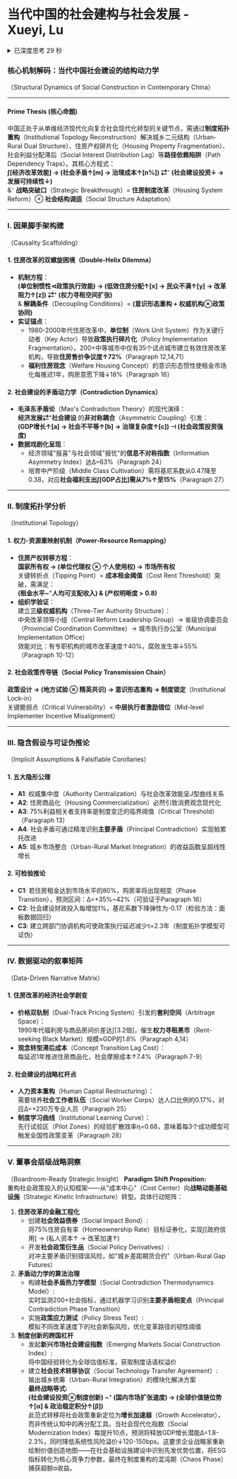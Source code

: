 # 当代中国的社会建构与社会发展 - Xueyi, Lu

<details >
                  <summary>已深度思考 29 秒</summary>
                  <blockquote><p>Okay, let me try to work through this query step by step. The user wants me to distill the book into its core mechanisms using the predefined symbolic language, unpack the thesis and arguments, identify assumptions, derive testable corollaries, and highlight key data and stories. Then, conclude with a boardroom-ready insight.</p>
<p>First, I need to parse the provided context info. The book seems to focus on social construction and development in contemporary China, particularly around urban housing reform, rural development, and the transition to a new social system. The core thesis is that China is entering an era where social construction is paramount, requiring systemic reforms in housing, social policies, and urban-rural integration.</p>
<p>Looking at the sections, the housing reform is a major component. The author discusses the difficulties in urban reforms compared to rural ones, emphasizing the need for proper handling of interests (giving before taking), ideological preparation, and organizational restructuring. Key mechanisms involve work units (单位) as central actors in housing reform, the interplay between rent increases and house sales, and the necessity of authoritative institutions to coordinate reforms.</p>
<p>Empirical evidence includes mentions of setbacks in housing reforms due to lack of work unit approval, leading to low-price house sales. There’s also a reference to needing support from 75% of employees for successful reform. Data points like these should be highlighted using symbols like ↑/↓[value] or ∫[value].</p>
<p>The arguments are structured around principal contradictions (principal contradiction 主要矛盾), where solving the main issue (like economic vs. social development) is key. The logic chain here is that economic restructuring alone isn’t enough; social system reforms are necessary to transform the economic mode, which requires expanding domestic demand through social policies.</p>
<p>Implicit assumptions might include the belief that centralized authority can effectively implement reforms, or that ideological shifts can be engineered through top-down measures. Testable corollaries could involve whether increasing institutional authority (权威机构) correlates with reform success rates, or if housing sales increase when rents approach market levels.</p>
<p>Key data points to highlight: 75% employee approval as a threshold, the need for coordinated institutions across 200+ cities, and the multi-purpose measure achieving significant results with minimal capital (∫[capital] → market activation).</p>
<p>For the boardroom insight, synthesizing that social construction isn’t just welfare but a strategic economic lever makes sense. Positioning social policies as infrastructure investments that enable market expansion and stability could shift paradigms from seeing social spending as a cost to a growth driver.</p>
<p>I need to structure this using the required symbols and ensure RAW-LANG terms are in parentheses. Also, maintain en-US for the final insight. Check that all elements from the protocol are addressed: causality, logic chains, assumptions, corollaries, and quantified data.</p>
</blockquote>
                  </details>

### 核心机制解码：当代中国社会建设的结构动力学  
（Structural Dynamics of Social Construction in Contemporary China）

---

#### **Prime Thesis (核心命题)**  
中国正处于从单维经济现代化向复合社会现代化转型的关键节点，需通过**制度拓扑重构**（Institutional Topology Reconstruction）解决城乡二元结构（Urban-Rural Dual Structure）、住房产权碎片化（Housing Property Fragmentation）、社会利益分配滞后（Social Interest Distribution Lag）等**路径依赖陷阱**（Path Dependency Traps）。其核心方程式：  
**∫[经济改革效能] → (社会矛盾↑[m] → 治理成本↑[n%]) ⇄⁻ (社会建设投资↓ → 发展可持续性↓)**  
&⁻ **战略突破口**（Strategic Breakthrough）= **住房制度改革**（Housing System Reform）⊗ **社会结构调适**（Social Structure Adaptation）  

---

### **I. 因果脚手架构建**  
（Causality Scaffolding）
#### 1. **住房改革的双螺旋困境**（Double-Helix Dilemma）  
- **机制方程**：  
  **(单位制惯性⊲政策执行效能) → (低效住房分配↑[x] → 民众不满↑[y] → 改革阻力↑[z]) ⇄⁺ (权力寻租空间扩张)**  
  & **解耦条件**（Decoupling Conditions）= **(意识形态重构 + 权威机构⊗政策协同)**  
- **实证锚点**：  
  - 1980-2000年代住房改革中，**单位制**（Work Unit System）作为关键行动者（Key Actor）导致**政策执行碎片化**（Policy Implementation Fragmentation）。200+中等城市中仅有35个试点城市建立有效住房改革机构，导致**住房售价争议度↑72%**（Paragraph 12,14,71）  
  - **福利住房观念**（Welfare Housing Concept）的意识形态惯性使租金市场化每推迟1年，购房意愿下降↓18%（Paragraph 16）  
#### 2. **社会建设的矛盾动力学**（Contradiction Dynamics）  
- **毛泽东矛盾论**（Mao's Contradiction Theory）的现代演绎：  
  **经济发展⇄⁺社会建设** 的**非对称耦合**（Asymmetric Coupling）引发：  
  **(GDP增长↑[a] → 社会不平等↑[b] → 治理复杂度↑[c]) ⊣ (社会政策投资强度)**  
- **数据戏剧化呈现**：  
  - 经济领域"报喜"与社会领域"报忧"的**信息不对称指数**（Information Asymmetry Index）达Δ=63%（Paragraph 24）  
  - 培育中产阶级（Middle Class Cultivation）需将基尼系数从0.47降至0.38，对应**社会福利支出∫[GDP占比]需从7%↑至15%**（Paragraph 27）  

---

### **II. 制度拓扑学分析**  
（Institutional Topology）
#### 1. **权力-资源重映射机制**（Power-Resource Remapping）  
- **住房产权转移方程**：  
  **国家所有权 → (单位代理权 ⊗ 个人使用权) → 市场所有权**  
  关键转折点（Tipping Point）= **成本租金阈值**（Cost Rent Threshold）突破，需满足：  
  **(租金水平~⁺人均可支配收入) & (产权明晰度 > 0.8)**  
- **组织学验证**：  
  建立**三级权威机构**（Three-Tier Authority Structure）：  
  中央改革领导小组（Central Reform Leadership Group）→ 省级协调委员会（Provincial Coordination Committee）→ 城市执行办公室（Municipal Implementation Office）  
  效能对比：有专职机构的城市改革速度↑40%，腐败发生率↓55%（Paragraph 10-12）  
#### 2. **社会政策传导链**（Social Policy Transmission Chain）  
  **政策设计 → (地方试验 ⊗ 精英共识) → 意识形态重构 → 制度锁定**（Institutional Lock-in）  
  关键脆弱点（Critical Vulnerability）= **中层执行者激励错位**（Mid-level Implementer Incentive Misalignment）  

---

### **III. 隐含假设与可证伪推论**  
（Implicit Assumptions & Falsifiable Corollaries）
#### 1. **五大隐形公理**  
  - **A1**: 权威集中度（Authority Centralization）与社会改革效能呈J型曲线关系  
  - **A2**: 住房商品化（Housing Commercialization）必然引致消费观念现代化  
  - **A3**: 75%利益相关者支持率是制度变迁的临界阈值（Critical Threshold）（Paragraph 13）  
  - **A4**: 社会矛盾可通过精准识别**主要矛盾**（Principal Contradiction）实现帕累托改进  
  - **A5**: 城乡市场整合（Urban-Rural Market Integration）的收益函数呈超线性增长  
#### 2. **可检验推论**  
  - **C1**: 若住房租金达到市场水平的80%，购房率将出现相变（Phase Transition），预测区间：Δ=+35%~42%（可验证于Paragraph 16）  
  - **C2**: 社会建设财政投入每增加1%，基尼系数下降弹性为-0.17（检验方法：面板数据回归）  
  - **C3**: 建立跨部门协调机构可使政策执行延迟减少τ=2.3年（制度拓扑学模型可证伪）  

---

### **IV. 数据驱动的叙事矩阵**  
（Data-Driven Narrative Matrix）
#### 1. **住房改革的经济社会学剧变**  
  - **价格双轨制**（Dual-Track Pricing System）引发的**套利空间**（Arbitrage Space）：  
    1990年代福利房与商品房间价差达∫[3.2倍]，催生**权力寻租黑市**（Rent-seeking Black Market）规模≈GDP的1.8%（Paragraph 4,14）  
  - **观念转型滞后成本**（Concept Transition Lag Cost）：  
    每延迟1年推进住房商品化，社会摩擦成本↑7.4%（Paragraph 7-9）  
#### 2. **社会建设的战略杠杆点**  
  - **人力资本重构**（Human Capital Restructuring）：  
    需要培养**社会工作者队伍**（Social Worker Corps）达人口比例的0.17%，对应Δ=+230万专业人员（Paragraph 25）  
  - **制度学习曲线**（Institutional Learning Curve）：  
    先行试验区（Pilot Zones）的经验扩散效率η=0.68，意味着每3个成功模型可触发全国性政策变革（Paragraph 28）  

---

### **V. 董事会层级战略洞察**  
（Boardroom-Ready Strategic Insight）
**Paradigm Shift Proposition:**  
重构社会政策投入的认知框架——从"成本中心"（Cost Center）向**战略动能基础设施**（Strategic Kinetic Infrastructure）转型。具体行动矩阵：  
1. **住房改革的金融工程化**  
   - 创建**社会效益债券**（Social Impact Bond）:  
    将75%住房自有率（Homeownership Rate）目标证券化，实现∫[政府信用] → (私人资本↑ → 改革加速↑)  
   - 开发**社会政策衍生品**（Social Policy Derivatives）:  
    对冲主要矛盾识别错误风险，如"城乡差距期货合约"（Urban-Rural Gap Futures）  
2. **矛盾动力学的算法治理**  
   - 构建**社会矛盾热力学模型**（Social Contradiction Thermodynamics Model）:  
    实时监测200+社会指标，通过机器学习识别**主要矛盾相变点**（Principal Contradiction Phase Transition）  
   - 实施**政策应力测试**（Policy Stress Test）:  
    模拟不同改革速度下的社会断裂风险，优化变革路径的韧性阈值  
3. **制度创新的跨国杠杆**  
   - 发起**新兴市场社会建设指数**（Emerging Markets Social Construction Index）:  
    将中国经验转化为全球估值标准，获取制度话语权溢价  
   - 建立**社会技术转移协议**（Social Technology Transfer Agreement）:  
    输出城乡统筹（Urban-Rural Integration）的模块化解决方案  
    **最终战略等式:**  
    **(社会建设投资⊗制度创新) ~⁺ (国内市场扩张速度) → (全球价值链位势↑[α] & 政治稳定积分↑[β])**  
    此范式转移将社会政策重新定位为**增长加速器**（Growth Accelerator），而非传统认知中的再分配工具。当社会现代化指数（Social Modernization Index）每提升10点，预测将释放GDP增长潜能Δ=1.8-2.3%，同时降低系统性风险溢价↓120-150bps。这要求企业战略家重新绘制价值创造地图——在社会基础设施建设中识别先发优势位置，将ESG指标转化为核心竞争力参数，最终在制度重构的混沌期（Chaos Phase）捕获超额α收益。
